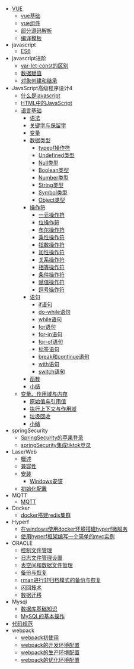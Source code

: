 - [VUE](vue/vue源码学习.md)
  - [vue基础](vue/vue基础.md)
  - [vue组件](vue/vue组件.md)
  - [部分源码解析](vue/部分源码解析.md)
  - [编译模板](vue/编译模板.md)
- javascript
  - [ES6](javascript/es6/es6.md)
- javascript进阶
  - [var-let-const的区别](javascript/js%E8%BF%9B%E9%98%B6/../js进阶/var-let-const的区别.md)
  - [数据赋值](javascript/js进阶/数据赋值.md)
  - [对象创建和继承](javascript/js进阶/对象的创建和继承.md)
- JavsScript高级程序设计4
  - [什么是javascript](./JavaScript高级程序设计4/什么是javascript.md)
  - [HTML中的JavaScript](./JavaScript高级程序设计4/HTML中的JavaScript.md)
  - [语言基础](./JavaScript高级程序设计4/语言基础.md)
    - [语法](./JavaScript高级程序设计4/语言基础/语法.md)
    - [关键字与保留字](./JavaScript高级程序设计4/语言基础/关键字与保留字.md)
    - [变量](./JavaScript高级程序设计4/语言基础/变量.md)
    - [数据类型](./JavaScript高级程序设计4/语言基础/数据类型.md)
      - [typeof操作符](./JavaScript高级程序设计4/语言基础/数据类型/typeof操作符.md)
      - [Undefined类型](./JavaScript高级程序设计4/语言基础/数据类型/Undefined类型.md)
      - [Null类型](./JavaScript高级程序设计4/语言基础/数据类型/Null类型.md)
      - [Boolean类型](./JavaScript高级程序设计4/语言基础/数据类型/Boolean类型.md)
      - [Number类型](./JavaScript高级程序设计4/语言基础/数据类型/Number类型.md)
      - [String类型](./JavaScript高级程序设计4/语言基础/数据类型/String类型.md)
      - [Symbol类型](./JavaScript高级程序设计4/语言基础/数据类型/Symbol类型.md)
      - [Object类型](./JavaScript高级程序设计4/语言基础/数据类型/Object类型.md)
    - [操作符](./JavaScript高级程序设计4/语言基础/操作符.md)
      - [一元操作符](./JavaScript高级程序设计4/语言基础/操作符/一元操作符.md)
      - [位操作符](./JavaScript高级程序设计4/语言基础/操作符/位操作符.md)
      - [布尔操作符](./JavaScript高级程序设计4/语言基础/操作符/布尔操作符.md)
      - [乘性操作符](./JavaScript高级程序设计4/语言基础/操作符/乘性操作符.md)
      - [指数操作符](./JavaScript高级程序设计4/语言基础/操作符/指数操作符.md)
      - [加性操作符](./JavaScript高级程序设计4/语言基础/操作符/加性操作符.md)
      - [关系操作符](./JavaScript高级程序设计4/语言基础/操作符/关系操作符.md)
      - [相等操作符](./JavaScript高级程序设计4/语言基础/操作符/相等操作符.md)
      - [条件操作符](./JavaScript高级程序设计4/语言基础/操作符/条件操作符.md)
      - [赋值操作符](./JavaScript高级程序设计4/语言基础/操作符/赋值操作符.md)
      - [逗号操作符](./JavaScript高级程序设计4/语言基础/操作符/逗号操作符.md)
    - [语句](JavaScript高级程序设计4/语言基础/语句.md)
      - [if语句](./JavaScript高级程序设计4/语言基础/语句/if语句.md)
      - [do-while语句](./JavaScript高级程序设计4/语言基础/语句/do-while语句.md)
      - [while语句](./JavaScript高级程序设计4/语言基础/语句/while语句.md)
      - [for语句](./JavaScript高级程序设计4/语言基础/语句/for语句.md)
      - [for-in语句](./JavaScript高级程序设计4/语言基础/语句/for-in语句.md)
      - [for-of语句](./JavaScript高级程序设计4/语言基础/语句/for-of语句.md)
      - [标签语句](./JavaScript高级程序设计4/语言基础/语句/标签语句.md)
      - [break和continue语句](./JavaScript高级程序设计4/语言基础/语句/break和continue语句.md)
      - [with语句](./JavaScript高级程序设计4/语言基础/语句/with语句.md)
      - [switch语句](./JavaScript高级程序设计4/语言基础/语句/switch语句.md)
    - [函数](./JavaScript高级程序设计4/语言基础/函数.md)
    - [小结](./JavaScript高级程序设计4/语言基础/小结.md)
  - [变量、作用域与内存](./JavaScript高级程序设计4/变量、作用域与内存/变量、作用域与内存.md)
    - [原始值与引用值](./JavaScript高级程序设计4/变量、作用域与内存/原始值与引用值.md)
    - [执行上下文与作用域](./JavaScript高级程序设计4/变量、作用域与内存/执行上下文与作用域.md)
    - [垃圾回收](./JavaScript高级程序设计4/变量、作用域与内存/垃圾回收.md)
    - [小结](./JavaScript高级程序设计4/变量、作用域与内存/小结.md)
- springSecurity
  - [SpringSecurity的苹果登录](springSecurity/SpringSecurity的苹果登录.md)
  - [springSecurity集成tiktok登录](springSecurity/springSecurity集成tiktok登录.md)
- LaserWeb
  - [概述](Laser-Web/概述.md)
  - [兼容性](Laser-Web/兼容性.md)
  - [安装](Laser-Web/安装.md)
    - [Windows安装](Laser-Web/Windows安装.md)
  - [初始化配置](Laser-Web/初始化配置.md)
- MQTT
  - [MQTT](MQTT/mqtt.md)
- Docker
  - [docker搭建redis集群](redis/docker搭建redis集群.md)
- Hyperf
  - [在windows使用docker环境搭建hyperf微服务](hyperf/在windows使用docker环境搭建hyperf微服务.md)
  - [使用hyperf框架编写一个简单的mvc实例](hyperf/使用hyperf框架编写一个简单的mvc实例.md)
- ORACLE
  - [控制文件管理](oracle/控制文件管理.+md)
  - [日志文件管理设置](oracle/日志文件管理设置.md)
  - [表空间和数据文件管理](oracle/表空间和数据文件管理.md)
  - [备份与恢复](oracle/备份与恢复.md)
  - [rman进行非归档模式的备份与恢复](oracle/rman进行非归档模式的备份与恢复.md)
  - [闪回技术](oracle/闪回技术.md)
  - [数据迁移](oracle/数据迁移.md)
- Mysql
  - [数据库基础知识](mysql/数据库基础知识.md)
  - [MySQL的基本操作](mysql/MySQL的基本操作.md)
- [代码规范](code-specification/specification.md)
- webpack
  - [webpack初使用](./webpack/webpack初使用.md)
  - [webpack的开发环境配置](./webpack/webpack的开发环境配置.md)
  - [webpack的生产环境配置](./webpack/webpack的生产环境配置.md)
  - [webpack的优化环境配置](./webpack/webpack的优化环境配置.md)